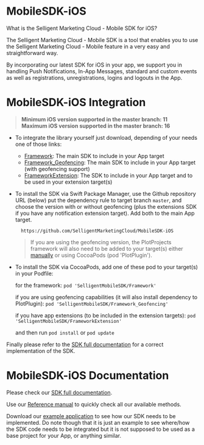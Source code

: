 # MobileSDK-iOS

What is the Selligent Marketing Cloud - Mobile SDK for iOS?

The Selligent Marketing Cloud - Mobile SDK is a tool that enables you to use the Selligent Marketing Cloud - Mobile feature in a very easy and straightforward way. 

By incorporating our latest SDK for iOS in your app, we support you in handling Push Notifications, In-App Messages, standard and custom events as well as registrations, unregistrations, logins and logouts in the App.

# MobileSDK-iOS Integration
> **Minimum iOS version supported in the master branch: 11**<br/>
> **Maximum iOS version supported in the master branch: 16**

- To integrate the library yourself just download, depending of your needs one of those links: 
    - <a href="https://github.com/SelligentMarketingCloud/MobileSDK-iOS/tree/master/Framework">Framework</a>: The main SDK to include in your App target
    - <a href="https://github.com/SelligentMarketingCloud/MobileSDK-iOS/tree/master/Framework_Geofencing">Framework_Geofencing</a>: The main SDK to include in your App target (with geofencing support)
    - <a href="https://github.com/SelligentMarketingCloud/MobileSDK-iOS/tree/master/FrameworkExtension">FrameworkExtension</a>: The SDK to include in your App target and to be used in your extension target(s)
    
- To install the SDK via Swift Package Manager, use the Github repository URL (below) put the dependency rule to target branch `master`, and choose the version with or without geofencing (plus the extensions SDK if you have any notification extension target). Add both to the main App target.

        https://github.com/SelligentMarketingCloud/MobileSDK-iOS
        
    > If you are using the geofencing version, the PlotProjects framework will also need to be added to your target(s) either [manually](http://files.plotprojects.com/documentation/ios/3.5.0/history/release-notes/) or using CocoaPods (pod 'PlotPlugin').

- To install the SDK via CocoaPods, add one of these pod to your target(s) in your Podfile: 

    for the framework: ``pod 'SelligentMobileSDK/Framework'``

    if you are using geofencing capabilities (it will also install dependency to PlotPlugin): ``pod 'SelligentMobileSDK/Framework_Geofencing'``
        
    if you have app extensions (to be included in the extension targets): ``pod 'SelligentMobileSDK/FrameworkExtension'``

    and then run ``pod install`` or ``pod update``

Finally please refer to the <a href="https://github.com/SelligentMarketingCloud/MobileSDK-iOS/tree/master/Documentation#ios--using-the-sdk">SDK full documentation</a> for a correct implementation of the SDK.

# MobileSDK-iOS Documentation

Please check our <a href="https://github.com/SelligentMarketingCloud/MobileSDK-iOS/tree/master/Documentation#ios--using-the-sdk">SDK full documentation</a>.

Use our <a href="https://github.com/SelligentMarketingCloud/MobileSDK-iOS/tree/master/Documentation/MobileSDK%20Reference#mobilesdk-reference">Reference manual</a> to quickly check all our available methods.

Download our <a href="https://github.com/SelligentMarketingCloud/MobileSDK-iOS/tree/master/Documentation/iOSSDKTemplate.zip">example application</a> to see how our SDK needs to be implemented. Do note though that it is just an example to see where/how the SDK code needs to be integrated but it is not supposed to be used as a base project for your App, or anything similar.
